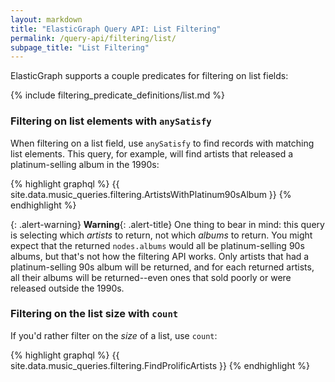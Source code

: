 ```yaml
---
layout: markdown
title: "ElasticGraph Query API: List Filtering"
permalink: /query-api/filtering/list/
subpage_title: "List Filtering"
---
```


ElasticGraph supports a couple predicates for filtering on list fields:

{% include filtering_predicate_definitions/list.md %}

### Filtering on list elements with `anySatisfy`

When filtering on a list field, use `anySatisfy` to find records with matching list elements.
This query, for example, will find artists that released a platinum-selling album in the 1990s:

{% highlight graphql %}
{{ site.data.music_queries.filtering.ArtistsWithPlatinum90sAlbum }}
{% endhighlight %}

{: .alert-warning}
**Warning**{: .alert-title}
One thing to bear in mind: this query is selecting which _artists_ to return,
not which _albums_ to return. You might expect that the returned `nodes.albums` would
all be platinum-selling 90s albums, but that's not how the filtering API works. Only artists
that had a platinum-selling 90s album will be returned, and for each returned artists, all
their albums will be returned--even ones that sold poorly or were released outside the 1990s.

### Filtering on the list size with `count`

If you'd rather filter on the _size_ of a list, use `count`:

{% highlight graphql %}
{{ site.data.music_queries.filtering.FindProlificArtists }}
{% endhighlight %}
